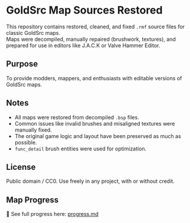 # GoldSrc Map Sources Restored

This repository contains restored, cleaned, and fixed `.rmf` source files for classic GoldSrc maps.  
Maps were decompiled, manually repaired (brushwork, textures), and prepared for use in editors like J.A.C.K or Valve Hammer Editor.

## Purpose

To provide modders, mappers, and enthusiasts with editable versions of GoldSrc maps.

## Notes

- All maps were restored from decompiled `.bsp` files.
- Common issues like invalid brushes and misaligned textures were manually fixed.
- The original game logic and layout have been preserved as much as possible.
- `func_detail` brush entities were used for optimization.

## License

Public domain / CC0. Use freely in any project, with or without credit.

## Map Progress

📄 See full progress here: [progress.md](./progress.md)

